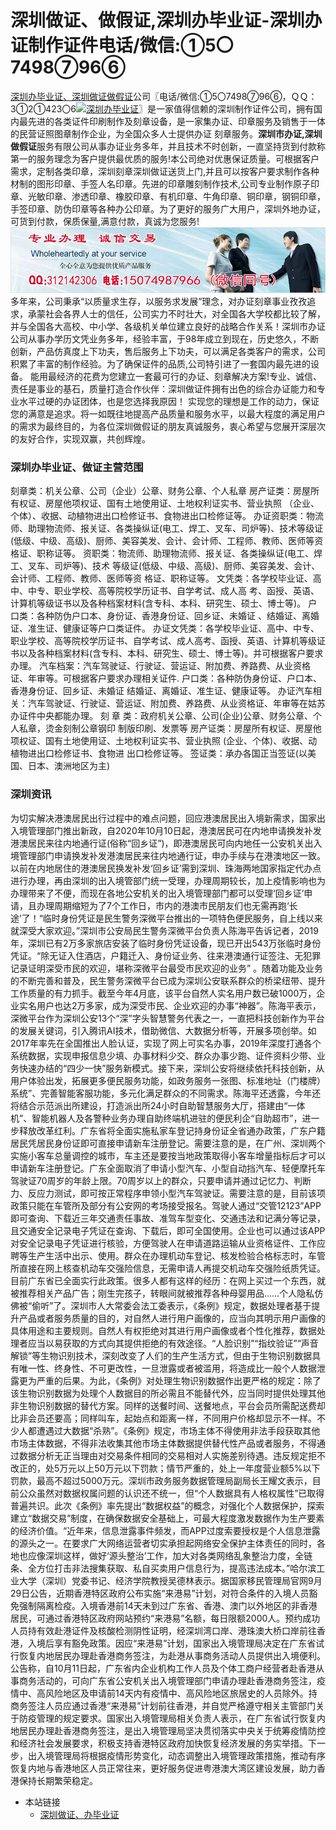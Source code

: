 # 深圳做证、做假证,深圳办毕业证-深圳办证制作证件电话/微信:①5〇7498⑦96⑥
[深圳办毕业证、深圳做证做假证](http://szbzsite.github.io)公司〖电话/微信:①5〇7498⑦96⑥，ＱＱ：3①2①423〇6[![深圳办毕业证](https://wpa.qq.com/pa?p=2:312142306:41)](https://wpa.qq.com/msgrd?v=3&amp;uin=312142306&amp;site=qq&amp;menu=yes)〗是一家值得信赖的深圳制作证件公司，拥有国内最先进的各类证件印刷制作及刻章设备，是一家集办证、印章服务及销售于一体的民营证照图章制作企业，为全国众多人士提供办证 刻章服务。**深圳市办证,深圳做假证**服务有限公司从事办证业务多年，并且技术不时创新，一直坚持货到付款称第一的服务理念为客户提供最优质的服务!本公司绝对优惠保证质量。可根据客户需求，定制各类印章，深圳刻章深圳做证送货上门,并且可以按客户要求制作各种材制的图形印章、手签人名印章。先进的印章雕刻制作技术,公司专业制作原子印章、光敏印章、渗透印章、橡胶印章、有机印章、牛角印章、铜印章，钢铜印章，手签印章、防伪印章等各种办公印章。为了更好的服务广大用户，深圳外地办证，可货到付款，保质保量,满意付款，真诚为您服务!
![深圳办毕业证,深圳做证,深圳做假证,深圳证件服务](./150-1.jpg)
多年来，公司秉承“以质量求生存，以服务求发展”理念，对办证刻章事业孜孜追求，承蒙社会各界人士的信任，公司实力不时壮大，对全国各大学校都比较了解，并与全国各大高校、中小学、各级机关单位建立良好的战略合作关系！深圳市办证公司从事办学历文凭业务多年，经验丰富，于98年成立到现在，历史悠久，不断创新，产品仿真度上下功夫，售后服务上下功夫，可以满足各类客户的需求，公司积累了丰富的制作经验。为了确保证件的品质,公司特引进了一套国内最先进的设备。
能用最经济的花费为您建立一套最可行的办证、刻章解决方案!专业、诚信、责任是事业的基石，质量打造合作伙伴：深圳做证件拥有出色的综合办证能力和专业水平过硬的办证团体，也是您选择我原因！
实现您的理想是工作的动力，保证您的满意是追求。将一如既往地提高产品质量和服务水平，以最大程度的满足用户的需求为最终目的，为各位深圳做假证的朋友真诚服务，衷心希望与您展开深层次的友好合作，实现双赢，共创辉煌。

### 深圳办毕业证、做证主营范围
刻章类：机关公章、公司（企业）公章、财务公章、个人私章
房产证类：房屋所有权证、房屋他项权证、国有土地使用证、土地权利证实书、营业执照 （企业、个体）、收据、动植物进出口检修证书、食物进出口检修证等。 
办证资职类：物流师、助理物流师、报关证、各类操纵证(电工、焊工、叉车、司炉等)、技术等级证(低级、中级、高级)、厨师、美容美发、会计、会计师、工程师、教师、医师等资格证、职称证等。 
资职类：物流师、助理物流师、报关证、各类操纵证(电工、焊工、叉车、司炉等)、技术 等级证(低级、中级、高级)、厨师、美容美发、会计、会计师、工程师、教师、医师等资 格证、职称证等。 
文凭类：各学校毕业证、高中、中专、职业学校、高等院校学历证书、自学考试、成人高 考、函授、英语、计算机等级证书以及各种档案材料(含专科、本科、研究生、硕士、博士等)。 
户口类：各种防伪户口本、身份证、香港身份证、回乡证、未婚证 、结婚证、离婚证、准生证、健康证等户口类证件。 
办证文凭类：各学校毕业证、高中、中专、职业学校、高等院校学历证书、自学考试、成人高考、函授、英语、计算机等级证书以及各种档案材料(含专科、本科、研究生、硕士、博士等)。并可根据客户要求办理。 
汽车档案：汽车驾驶证、行驶证、营运证、附加费、养路费、从业资格证、年审等。可根据客户要求办理相关证件.
户口类：各种防伪身份证、户口本、香港身份证、回乡证、未婚证 结婚证、离婚证、准生证、健康证等。 
办证汽车相关：汽车驾驶证、行驶证、营运证、附加费、养路费、从业资格证、年审等在姑苏办证件中央都能办理。 刻 章 类：政府机关公章、公司(企业)公章、财务公章、个人私章，烫金刻制公章钢印 制版印刷、发票等
房产证类：房屋所有权证、房屋他项权证、国有土地使用证、土地权利证实书、营业执照 (企业、个体)、收据、动植物进出口检修证书、食物进 出口检修证等。
签证类：承办各国正当签证(以美国、日本、澳洲地区为主)

### 深圳资讯
为切实解决港澳居民出行过程中的难点问题，回应港澳居民出入境新需求，国家出入境管理部门推出新政，自2020年10月10日起，港澳居民可在内地申请换发补发港澳居民来往内地通行证(俗称“回乡证”)，即港澳居民可向内地任一公安机关出入境管理部门申请换发补发港澳居民来往内地通行证，申办手续与在港澳地区一致。以前在内地居住的港澳居民换发补发‘回乡证’需到深圳、珠海两地国家指定代办点进行办理，再由深圳的出入境管部门统一受理，办理周期较长，加上疫情影响也为办理带来了不便，而现在各地公安机关的出入境管理部门都可以受理‘回乡证’申请，且办理周期缩短为了7个工作日，市内的港澳市民朋友们也无需再跑‘长途’了！“临时身份凭证是民生警务深微平台推出的一项特色便民服务，自上线以来就深受大家欢迎。”深圳市公安局民生警务深微平台负责人陈海平告诉记者，2019年，深圳已有2万多家旅店安装了临时身份凭证设备，现已开出543万张临时身份凭证。“除无证入住酒店，户籍迁入、身份证业务、往来港澳通行证签注、无犯罪记录证明深受市民的欢迎，堪称深微平台最受市民欢迎的业务” 。随着功能及业务的不断完善和普及，民生警务深微平台已成为深圳公安联系群众的桥梁纽带、提升工作质量的有力抓手。截至今年4月底，该平台自然人实名用户数已破1000万，企业实名用户也达2万多家，成为深受市民、企业欢迎的办事“神器”。陈海平表示，深微平台作为深圳公安13个“深”字头智慧警务代表之一，一直把科技创新作为平台的发展关键词，引入腾讯AI技术，借助微信、大数据分析等，开展多项创举。如2017年率先在全国推出人脸认证，实现了网上可实名办事，2019年深度打通各个系统数据，实现申报信息少填、办事材料少交、群众办事少跑、证件资料少带、业务快速办结的“四少一快”服务新模式。接下来，深圳公安将继续依托科技创新，从用户体验出发，拓展更多便民服务功能，如政务服务一张图、标准地址（门楼牌）系统”、完善智能客服功能，多元化满足群众的不同需求。陈海平还透露，今年还将结合示范派出所建设，打造派出所24小时自助智慧服务大厅，搭建由“一体机”、智能机器人及各警种业务办理自助终端机进驻的便民利企“自助超市”，进一步释放改革红利。广东省将全面实施私家车登记持身份证全省通办政策，广东户籍居民凭居民身份证即可直接申请新车注册登记。需要注意的是，在广州、深圳两个实施小客车总量调控的城市，车主还是要按当地政策取得小客车增量指标后才可以申请新车注册登记。广东全面取消了申请小型汽车、小型自动挡汽车、轻便摩托车驾驶证70周岁的年龄上限。70周岁以上的群众，只要申请并通过记忆力、判断力、反应力测试，即可按正常程序申领小型汽车驾驶证。需要注意的是，目前该项政策只能在车管所及部分有公安网的考场接受报名。驾驶人通过“交管12123”APP即可查询、下载近三年交通责任事故、准驾车型变化、交通违法和记满分等记录，且交通安全记录电子凭证在查询、下载后，即可全国使用。企业也可以通过该APP对安全记录电子凭证进行核验，方便驾驶人在申请道路运输从业资格证件、工作应聘等生产生活中出示、使用。群众在办理机动车登记、核发检验合格标志时，车管所直接在网上核查机动车交强险信息，无需申请人再提交机动车交强险纸质凭证。目前广东省已全面实行此政策。很多人都有这样的经历：在网上买过一个东西，就被推荐相关产品广告；刚生完孩子，转眼间就被推荐各种母婴用品……个人隐私仿佛被“偷听”了。深圳市人大常委会法工委表示，《条例》规定，数据处理者基于提升产品或者服务质量的目的，对自然人进行用户画像的，应当向其明示用户画像的具体用途和主要规则。自然人有权拒绝对其进行用户画像或者个性化推荐，数据处理者应当以易获取的方式向其提供拒绝的有效途径。“人脸识别”“指纹验证”“声音解锁”等生物识别技术，深刻改变了人们的生产生活方式，但由于生物识别数据具有唯一性、终身性、不可更改性，一旦泄露或者被滥用，将造成比一般个人数据泄露更为严重的后果。为此，《条例》对处理生物识别数据作出更严格的规定：除了该生物识别数据为处理个人数据目的所必需且不能替代外，应当同时提供处理其他非生物识别数据的替代方案。同样的送餐时间、送餐地点，平台会员所需配送费却比非会员还要高；同样叫车，起始点和距离一样，不同用户价格却显示不一样。不少人都遭遇过大数据“杀熟”。《条例》规定，市场主体不得使用非法手段获取其他市场主体数据，不得非法收集其他市场主体数据提供替代性产品或者服务，不得通过数据分析无正当理由对交易条件相同的交易相对人实施差别待遇。违反规定拒不改正的，处5万元以上50万元以下罚款；情节严重的，处上一年度营业额5%以下罚款，最高不超过5000万元。深圳市政务服务数据管理局副局长王耀文表示，目前公众虽然对数据权属问题的认识还不统一，但“个人数据具有人格权属性”已取得普遍共识。此次《条例》率先提出“数据权益”的概念，对强化个人数据保护，探索建立“数据交易”制度，在确保数据安全基础上，可最大程度激发数据作为生产要素的经济价值。“近年来，信息泄露事件频发，而APP过度索要授权是个人信息泄露的源头之一。在要求广大网络运营者切实承担起网络安全保护主体责任的同时，各地也应像深圳这样，做好‘源头整治’工作，加大对各类网络乱象整治力度，全链条、全方位打击非法搜集获取、私自买卖用户信息行为，提高违法成本。”哈尔滨工业大学（深圳）党委书记、经济学院教授吴德林表示。据国家移民管理局官网9月29日公告，近期香港特区政府公布实施“来港易”计划，对符合条件的入境人员豁免强制隔离检疫。入境香港前14天未到过广东省、香港、澳门以外地区的非香港居民，可通过香港特区政府网站预约“来港易”名额，每日限额2000人。预约成功人员持有效赴港证件及核酸检测阴性证明，经深圳湾口岸、港珠澳大桥口岸前往香港，入境后享有豁免政策。因应“来港易”计划，国家出入境管理局决定在广东省试行恢复内地居民办理赴香港商务签注，为赴港从事商务活动人员提供出入境便利。公告称，自10月11日起，广东省内企业机构工作人员及个体工商户经营者赴香港从事商务活动的，可向广东省公安机关出入境管理部门申请办理赴香港商务签注，疫情中、高风险地区及申请前14天内有疫情中、高风险地区旅居史的人员除外。持商务签注人员应通过香港“来港易”计划前往香港，并自觉严格遵守相关主管部门关于防疫管理的规定要求。国家出入境管理局相关负责人表示，在广东省试行恢复内地居民办理赴香港商务签注，是出入境管理局坚决贯彻落实中央关于统筹疫情防控和经济社会发展要求，积极支持香港特区政府加快恢复经济发展的务实举措。下一步，出入境管理局将根据疫情形势变化，动态调整出入境管理政策措施，推动有序恢复内地与香港地区人员正常往来，更好服务促进粤港澳大湾区建设发展，助力香港保持长期繁荣稳定。
* 本站链接
  * [深圳做证、办毕业证](https://szjzblfw.github.io)
